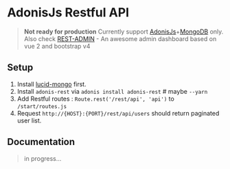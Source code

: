 # AdonisJs Restful API

> **Not ready for production**
> Currently support [AdonisJs](https://adonisjs.com/)+[MongoDB](https://github.com/duyluonglc/lucid-mongo) only.
> Also check [REST-ADMIN](https://github.com/wxs77577/rest-admin) - An awesome admin dashboard based on vue 2 and bootstrap v4

## Setup
1. Install [lucid-mongo](https://github.com/duyluonglc/lucid-mongo) first.
1. Install `adonis-rest` via `adonis install adonis-rest` # maybe `--yarn`
1. Add Restful routes : `Route.rest('/rest/api', 'api')` to `/start/routes.js`
1. Request `http://{HOST}:{PORT}/rest/api/users` should return paginated user list.

## Documentation 

> in progress...
